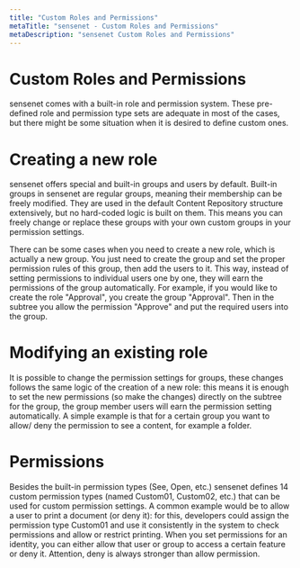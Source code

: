 ```yaml
---
title: "Custom Roles and Permissions"
metaTitle: "sensenet - Custom Roles and Permissions"
metaDescription: "sensenet Custom Roles and Permissions"
---
```


# Custom Roles and Permissions

sensenet comes with a built-in role and permission system. These pre-defined role and permission type sets are adequate in most of the cases, but there might be some situation when it is desired to define custom ones.

# Creating a new role


sensenet offers special and built-in groups and users by default. Built-in groups in sensenet are regular groups, meaning their membership can be freely modified. They are used in the default Content Repository structure extensively, but no hard-coded logic is built on them. This means you can freely change or replace these groups with your own custom groups in your permission settings.

There can be some cases when you need to create a new role, which is actually a new group. You just need to create the group and set the proper permission rules of this group, then add the users to it. This way, instead of setting permissions to individual users one by one, they will earn the permissions of the group automatically. For example, if you would like to create the role "Approval", you create the group "Approval". Then in the subtree you allow the permission "Approve" and put the required users into the group.


# Modifying an existing role

It is possible to change the permission settings for groups, these changes follows the same logic of the creation of a new role: this means it is enough to set the new permissions (so make the changes) directly on the subtree for the group, the group member users will earn the permission setting automatically. A simple example is that for a certain group you want to allow/ deny the permission to see a content, for example a folder.

# Permissions

Besides the built-in permission types (See, Open, etc.) sensenet defines 14 custom permission types (named Custom01, Custom02, etc.) that can be used for custom permission settings. A common example would be to allow a user to print a document (or deny it): for this, developers could assign the permission type Custom01 and use it consistently in the system to check permissions and allow or restrict printing.
When you set permissions for an identity, you can either allow that user or group to access a certain feature or deny it. Attention, deny is always stronger than allow permission.

